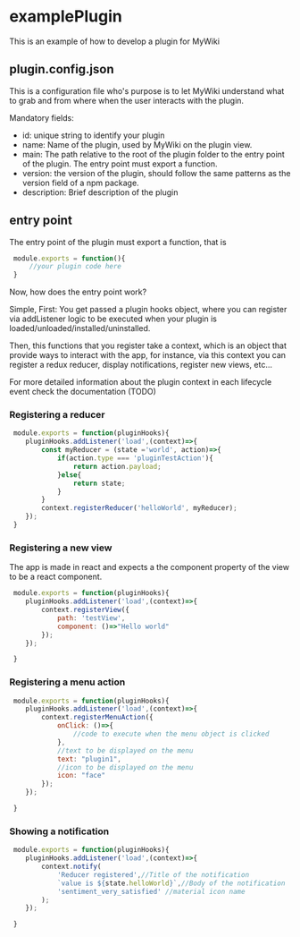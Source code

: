 # examplePlugin

This is an example of how to develop a plugin for MyWiki

## plugin.config.json

This is a configuration file who's purpose is to let MyWiki understand what to grab and from where when the user interacts with the plugin.

Mandatory fields:

- id: unique string to identify your plugin
- name: Name of the plugin, used by MyWiki on the plugin view.
- main: The path relative to the root of the plugin folder to the entry point of the plugin. The entry point must export a function.
- version: the version of the plugin, should follow the same patterns as the version field of a npm package.
- description: Brief description of the plugin


## entry point

The entry point of the plugin must export a function, that is 
```javascript
 module.exports = function(){ 
     //your plugin code here
 }
```

Now, how does the entry point work?

Simple, 
First:
You get passed a plugin hooks object, where you can register via addListener logic to be executed when your plugin is loaded/unloaded/installed/uninstalled.

Then, this functions that you register take a context, which is an object that provide ways to interact with the app,
for instance, via this context you can register a redux reducer, display notifications, register new views, etc... 

For more detailed information about the plugin context in each lifecycle event check the documentation (TODO)


### Registering a reducer
```javascript
 module.exports = function(pluginHooks){ 
    pluginHooks.addListener('load',(context)=>{
        const myReducer = (state ='world', action)=>{
            if(action.type === 'pluginTestAction'){
                return action.payload;
            }else{
                return state;
            }
        }
        context.registerReducer('helloWorld', myReducer);
    });
 }
```

### Registering a new view

The app is made in react and expects a the component property of the view to be a react component. 

```javascript
 module.exports = function(pluginHooks){ 
    pluginHooks.addListener('load',(context)=>{
        context.registerView({
            path: 'testView',
            component: ()=>"Hello world"
        });
    });

 }
```

### Registering a menu action 

```javascript
 module.exports = function(pluginHooks){ 
    pluginHooks.addListener('load',(context)=>{
        context.registerMenuAction({
            onClick: ()=>{
                //code to execute when the menu object is clicked
            },
            //text to be displayed on the menu
            text: "plugin1",
            //icon to be displayed on the menu
            icon: "face"
        });
    });

 }
```


### Showing a notification

```javascript
 module.exports = function(pluginHooks){ 
    pluginHooks.addListener('load',(context)=>{
        context.notify(
            'Reducer registered',//Title of the notification
            `value is ${state.helloWorld}`,//Body of the notification
            'sentiment_very_satisfied' //material icon name
        );
    });

 }
```
